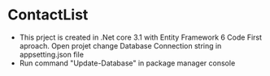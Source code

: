 # ContactList

- This prject is created in .Net core 3.1 with Entity Framework 6 Code First aproach.
 Open projet change Database Connection string in appsetting.json file
 - Run command "Update-Database" in package manager console
